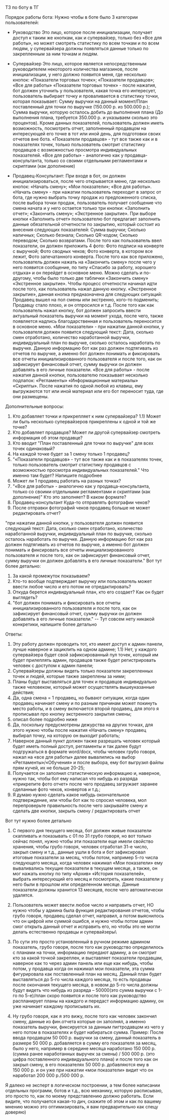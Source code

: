ТЗ по боту в ТГ

Порядок работы бота:
Нужно чтобы в боте было 3 категории пользователей:
- Руководство
Это лицо, которое после инициализации, получает доступ к таким же кнопкам, как и супервайзер, только без «Все для работы», но может смотреть статистику по всем точкам и по всем людям, у супервайзера должны появляться данные только по закрепленным за ним точкам и людям.

- Супервайзер
 Это лицо, которое является непосредственным руководителем некоторого количества магазинов, после инициализации, у него должно появится меня, где несколько кнопок: «Показатели торговых точек»; «Показатели продавцов»; «Все для работы»
«Показатели торговых точек» - после нажатия, бот должен уточнить у пользователя, какая точка его интересует, пользователь выбирает точку и проваливается в статистику точки, которая показывает: Сумму выручки на данный момент/План поставленный для точки по выручке (150.000 р. из 500.000 р.); Сумма выручки, которую осталось добить до выполнения плана (До выполнения плана, требуется 350.000 р. и указываем сколько это процентов). Кроме данных показателей, пользователь должен иметь возможность, посмотреть отчет, заполненный продавцом на интересующей его точке в тот или иной день, для подготовки своих отчетов вне бота.
«Показатели продавцов» - тут все также как и в показателях точек, только пользователь смотрит статистику продавцов с возможностью просмотра индивидуальных показателей.
«Все для работы» - аналогично как у продавца-консультанта, только со своими отдельными регламентами и скриптами (как дополнение)

- Продавец-Консультант:
При входе в бот, он должен инициализироваться, после чего открывается меню, где несколько кнопок: «Начать смену»; «Мои показатели»; «Все для работы».
«Начать смену» - при нажатии пользователь переходит в запрос от бота, где нужно выбрать точку продаж из предложенного списка, после выбора точки продаж, пользователь получает сообщение что смена начата и у него остается только три кнопки: «Заполнить отчет»; «Закончить смену»; «Экстренное закрытие».
При выборе кнопки «Заполнить отчет» пользователю бот предлагает заполнить данные обязательной отчетности по закрытию, который состоит из внесения следующих показателей: Сумма выручки; Сколько наличных; Сколько безнала; Сколько QR-кодом; Сколько переводом; Сколько возвратами. После того как пользователь ввел показатели, он должен приложить 4 фото: Фото подписи на конверте с выручкой; Фото сводных чеков; Фото конверта, в котором все лежит, Фото запечатанного конверта. После того как все приложено, пользователь должен нажать на «Закончить смену» после чего у него появится сообщение, по типу «Спасибо за работу, хорошего отдыха» и он перейдет в основное меню. Можно сделать и по-другому, чтобы было только две таблички «Закончить смену» «Экстренное закрытие». Чтобы процесс отчетности начинал идти после того, как пользователь нажал данную кнопку. «Экстренное закрытие», данная кнопка предназначена для следующих ситуаций: Продавец вышел на пол смены или экстренно, кого-то подменить; Продавцу стало плохо, и он отпросился и т.д. После того как как пользователь нажал кнопку, бот должен запросить ввести актуальный показатель выручки на момент ухода, после чего, также появляется надпись благодарственная и пользователь переносится в основное меню.
«Мои показатели» - при нажатии данной кнопки, у пользователя должен появится следующий текст: Дата, сколько смен отработано, количество наработанной выручки, индивидуальный план по выручке, сколько осталось наработать по выручке. Данную информацию бот как раз должен подтягивать из отчетов по выручке, а именно бот должен понимать и фиксировать все отчеты инициализированного пользователя и после того, как он зафиксирует финансовый отчет, сумму выручки он должен добавлять в его личные показатели.
«Все для работы» - после нажатия данной кнопки, пользователю показывает несколько подпапок: «Регламенты» «Информационные материалы» «Скрипты». После нажатия по одной любой из клавиш, ему выгружаются тот или иной материал или его бот переносит туда, где они размещены.

































Дополнительные вопросы:
1) Кто добавляет точки и прикрепляет к ним супервайзера?
1.1) Может ли быть несколько супервайзеров прикреплены к одной и той же точке?
2) Кто добавляет продавцов? Может ли другой супервайзер смотреть информация об этом продавце?
3) Кто вводит "План поставленный для точки по выручке" для всех точек одинаковый?
4) На каждой точке будет за 1 смену только 1 продавец?
5) "«Показатели продавцов» - тут все также как и в показателях точек, только пользователь смотрит статистику продавцов с возможностью просмотра индивидуальных показателей."
Что именно там будет? Напишите подробнее
6) Может ли 1 продавец работать на разных точках?
7) "«Все для работы» - аналогично как у продавца-консультанта, только со своими отдельными регламентами и скриптами (как дополнение)"
Кто это заполняет? В каком формате?
8) Продавец-консультант
Куда-то отправлять фотографии чеков?
9) После отправки фотографий чеков продавец больше не может редактировать отчет?

"при нажатии данной кнопки, у пользователя должен появится следующий текст: Дата, сколько смен отработано, количество наработанной выручки, индивидуальный план по выручке, сколько осталось наработать по выручке. Данную информацию бот как раз должен подтягивать из отчетов по выручке, а именно бот должен понимать и фиксировать все отчеты инициализированного пользователя и после того, как он зафиксирует финансовый отчет, сумму выручки он должен добавлять в его личные показатели."
Вот тут более детально:
1) За какой промежуток показываем?
2) Кто-то вообще подтверждает выручку или пользователь может ввести любое число и его потом не отредактировать?
3) Откуда берется индивидуальный план, кто его создает? Как он будет выглядеть?
4) "бот должен понимать и фиксировать все отчеты инициализированного пользователя и после того, как он зафиксирует финансовый отчет, сумму выручки он должен добавлять в его личные показатели." -- Тут совсем нету никакой конкретики, напишите более детально













Ответы:
1) Эту работу должен проводить тот, кто имеет доступ к админ панели, лучше наверное и зациклить на одном админе;
1.1) Нет, у каждого супервайзера будет свой зафиксированный пул точек, который им будет прилеплять админ, продавцов также будет регистрировать человек с доступом к админ панели;
2) Супервайзеры должны видеть только показатели закрепленных точек и людей, которые также закреплены за ними;
3) Планы будут выставляться для точек и продавцов индивидуально также человеком, который может осуществлять вышеуказанные действия;
4) Да, одна смена = 1 продавец, но бывают ситуации, когда один продавец начинает смену и по разным причинам может покинуть место работы, и в смену включается второй продавец, для этого я прописывал про кнопку экстренного закрытия смены;
5) описал более подробно ниже
6) Да, поскольку предусмотрены дежурства на других точках, для этого нужно чтобы после нажатия «Начать смену» продавец выбирал точку, на которую он выходит работать;
7) Наверное данный пункт должен также разрешать человек который будет иметь полный доступ, регламенты и так далее будут подгружаться в формате word/docx, чтобы человек грубо говоря, нажал на «все для работы» далее вывалились на выбор «Регламенты»/«Обучения» и после выбора, ему бот выгрузил файлы прям кучей, их не больше 20-25;
8) Получается он заполнил статистическую информацию и, наверное, нужно так, чтобы бот ему написал что нибудь из разряда «прикрепите фото отчет» после чего продавец загружает заранее сделанные фото чеков, конвертов и т.д.;
9) Я думаю нужно сделать какое нибудь окончательное подтверждение, или чтобы бот как то спросил человека, мол перепроверьте правильность после чего закрывайте смену и сделать две кнопки, закрыть смену / редактировать отчет

Вот тут нужно более детально
1) С первого дня текущего месяца, бот должен живые показатели скапливать и показывать с 01 по 31 грубо говоря, но вот только сейчас понял, нужно чтобы эти показатели еще имели свойство хранения, чтобы грубо говоря, человек отработал 31-е число, закрыл смену и т.д., данные ушли в бота и бот зафиксировал итоговые показатели за месяц, чтобы потом, например 5-го числа следующего месяца, когда человек нажимал «Мои показатели» ему вываливались текущие показатели в текущем месяце, а также, он мог нажать кнопку по типу «Архив» «История показателей», выбрать интересующий его месяц и посмотреть, какие показатели у него были в прошлом или определенном месяце. Данные показатели должны хранится 13 месяцев, после чего автоматически удалятся.
2) Пользователь может ввести любое число и направить отчет, НО нужно чтобы у админа была функция редактирования отчетов, чтобы грубо говоря, продавец сделал отчет, направил, а потом выяснилось что он цифрой или суммой ошибся, и нужно чтобы потом админ смог открыть данный отчет и исправить его, но чтобы это не могли делать естественно продавцы и супервайзеры\
3) По сути это просто установленный в ручном режиме админом показатель, грубо говоря, после того как руководство определилось с планами на точки, информацию передают админу, а он смотрит кто за какой точкой закреплен, и выставляет показатели продавцам, наверное как то через админ панель или еще как нибудь, чтобы потом, у продавца когда он нажимал мои показатели, эта сумма фигурировала как поставленный план на месяц. Данный план будет выставляться до 5-го числа каждого месяца, то есть продавцы после окончания текущего месяца, в новом до 5-го числа должны будут видеть что нибудь из разряда – 50000(это сумма выручки с 1-го по 5-е)/план скоро появится и после того как руководство распланирует планы на каждого и передаст информацию админу, он уже начинает каждому прописывать их.

4) Ну грубо говоря, как я это вижу, после того как человек закончил смену, данные из фин.отчета которые он заполнял, а именно показатель выручки, фиксируется за данным пигтродавцом из чего у него потом в показателях и будет набираться сумма.
Пример:
После ввода продавцом 50 000 р. выручки за смену, данный показатель в размере 50 000 р. добавляется в сумму его показателя за месяц, было у него, например в середине месяца наработано 150 000 р. (сумма ранее наработанных выручек за смены) / 500 000 р. (это цифра поставленного индивидуального плана) и после того как он закрыл смену, в его показателях 50 000 р. добавляются ему в 150 000 р. и он уже при нажатии «мои показатели» видит что он наработал 200 000 р./500 000 р.

Я далеко не эксперт в логическом построении, а тем более написании отдельных программ, ботов и т.д., всю механику, которую расписываю, это просто то, как по моему представлению должно работать. Если видите, что получается какая-то дич, скажите об этом и как по вашему мнению можно это оптимизировать, я вам предварительно как спецу доверяю)
